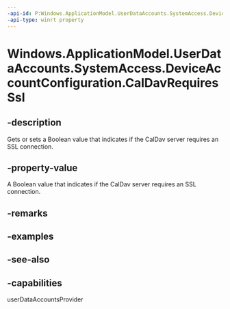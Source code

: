 ----api-id: P:Windows.ApplicationModel.UserDataAccounts.SystemAccess.DeviceAccountConfiguration.CalDavRequiresSsl
-api-type: winrt property
---<!-- Property syntaxpublic bool CalDavRequiresSsl { get;  set; }--># Windows.ApplicationModel.UserDataAccounts.SystemAccess.DeviceAccountConfiguration.CalDavRequiresSsl## -descriptionGets or sets a Boolean value that indicates if the CalDav server requires an SSL connection.## -property-valueA Boolean value that indicates if the CalDav server requires an SSL connection.## -remarks## -examples## -see-also## -capabilitiesuserDataAccountsProvider